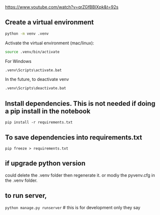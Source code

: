 https://www.youtube.com/watch?v=qrZGfBBlXpk&t=92s

## Create a virtual environment

```bash
python -m venv .venv
```

Activate the virtual environment (mac/linux):

```bash
source .venv/bin/activate
```

For Windows
```bash
.venv\Scripts\activate.bat
```

In the future, to deactivate venv
```bash
.venv\Scripts\deactivate.bat 
```

## Install dependencies. This is not needed if doing a pip install in the notebook
`pip install -r requirements.txt`

## To save dependencies into requirements.txt
`pip freeze > requirements.txt`

## if upgrade python version
could delete the .venv folder then regenerate it. or modiy the pyvenv.cfg in the .venv folder.

## to run server, 
`python manage.py runserver` # this is for development only they say
